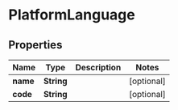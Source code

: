 

# PlatformLanguage


## Properties

Name | Type | Description | Notes
------------ | ------------- | ------------- | -------------
**name** | **String** |  |  [optional]
**code** | **String** |  |  [optional]



